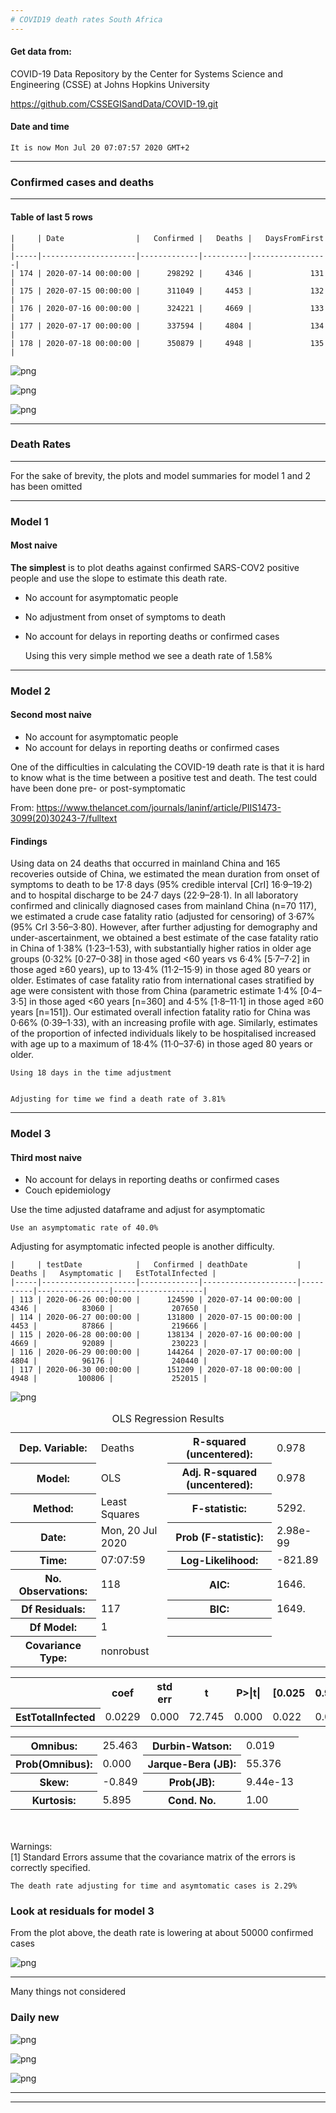 ```yaml
---
# COVID19 death rates South Africa
---
```


#### Get data from:

COVID-19 Data Repository by the Center for Systems Science and Engineering (CSSE) at Johns Hopkins University


https://github.com/CSSEGISandData/COVID-19.git

#### Date and time

    It is now Mon Jul 20 07:07:57 2020 GMT+2


---

### Confirmed cases and deaths

---

#### Table of last 5 rows

    |     | Date                |   Confirmed |   Deaths |   DaysFromFirst |
    |-----|---------------------|-------------|----------|-----------------|
    | 174 | 2020-07-14 00:00:00 |      298292 |     4346 |             131 |
    | 175 | 2020-07-15 00:00:00 |      311049 |     4453 |             132 |
    | 176 | 2020-07-16 00:00:00 |      324221 |     4669 |             133 |
    | 177 | 2020-07-17 00:00:00 |      337594 |     4804 |             134 |
    | 178 | 2020-07-18 00:00:00 |      350879 |     4948 |             135 |



![png](SA_cov_dr_files/SA_cov_dr_11_0.png)



![png](SA_cov_dr_files/SA_cov_dr_12_0.png)



![png](SA_cov_dr_files/SA_cov_dr_15_0.png)


---

### Death Rates

---

For the sake of brevity, the plots and model summaries for model 1 and 2 has been omitted

---
### Model 1
#### Most naive

**The simplest** is to plot deaths against confirmed SARS-COV2 positive people and use the slope to estimate this death rate.

* No account for asymptomatic people
* No adjustment from onset of symptoms to death
* No account for delays in reporting deaths or confirmed cases

    Using this very simple method we see a death rate of 1.58%


---
### Model 2
#### Second most naive

* No account for asymptomatic people
* No account for delays in reporting deaths or confirmed cases

One of the difficulties in calculating the COVID-19 death rate is that it is hard to know what is the time between a positive test and death.  The test could have been done pre- or post-symptomatic

From: https://www.thelancet.com/journals/laninf/article/PIIS1473-3099(20)30243-7/fulltext

#### Findings

Using data on 24 deaths that occurred in mainland China and 165 recoveries outside of China, we estimated the mean duration from onset of symptoms to death to be 17·8 days (95% credible interval [CrI] 16·9–19·2) and to hospital discharge to be 24·7 days (22·9–28·1). In all laboratory confirmed and clinically diagnosed cases from mainland China (n=70 117), we estimated a crude case fatality ratio (adjusted for censoring) of 3·67% (95% CrI 3·56–3·80). However, after further adjusting for demography and under-ascertainment, we obtained a best estimate of the case fatality ratio in China of 1·38% (1·23–1·53), with substantially higher ratios in older age groups (0·32% [0·27–0·38] in those aged <60 years vs 6·4% [5·7–7·2] in those aged ≥60 years), up to 13·4% (11·2–15·9) in those aged 80 years or older. Estimates of case fatality ratio from international cases stratified by age were consistent with those from China (parametric estimate 1·4% [0·4–3·5] in those aged <60 years [n=360] and 4·5% [1·8–11·1] in those aged ≥60 years [n=151]). Our estimated overall infection fatality ratio for China was 0·66% (0·39–1·33), with an increasing profile with age. Similarly, estimates of the proportion of infected individuals likely to be hospitalised increased with age up to a maximum of 18·4% (11·0–37·6) in those aged 80 years or older.

    Using 18 days in the time adjustment


    Adjusting for time we find a death rate of 3.81%


---

### Model 3
#### Third most naive

* No account for delays in reporting deaths or confirmed cases
* Couch epidemiology

Use the time adjusted dataframe and adjust for asymptomatic

    Use an asymptomatic rate of 40.0%


Adjusting for asymptomatic infected people is another difficulty.  

    |     | testDate            |   Confirmed | deathDate           |   Deaths |   Asymptomatic |   EstTotalInfected |
    |-----|---------------------|-------------|---------------------|----------|----------------|--------------------|
    | 113 | 2020-06-26 00:00:00 |      124590 | 2020-07-14 00:00:00 |     4346 |          83060 |             207650 |
    | 114 | 2020-06-27 00:00:00 |      131800 | 2020-07-15 00:00:00 |     4453 |          87866 |             219666 |
    | 115 | 2020-06-28 00:00:00 |      138134 | 2020-07-16 00:00:00 |     4669 |          92089 |             230223 |
    | 116 | 2020-06-29 00:00:00 |      144264 | 2020-07-17 00:00:00 |     4804 |          96176 |             240440 |
    | 117 | 2020-06-30 00:00:00 |      151209 | 2020-07-18 00:00:00 |     4948 |         100806 |             252015 |



![png](SA_cov_dr_files/SA_cov_dr_38_0.png)





<table class="simpletable">
<caption>OLS Regression Results</caption>
<tr>
  <th>Dep. Variable:</th>         <td>Deaths</td>      <th>  R-squared (uncentered):</th>      <td>   0.978</td>
</tr>
<tr>
  <th>Model:</th>                   <td>OLS</td>       <th>  Adj. R-squared (uncentered):</th> <td>   0.978</td>
</tr>
<tr>
  <th>Method:</th>             <td>Least Squares</td>  <th>  F-statistic:       </th>          <td>   5292.</td>
</tr>
<tr>
  <th>Date:</th>             <td>Mon, 20 Jul 2020</td> <th>  Prob (F-statistic):</th>          <td>2.98e-99</td>
</tr>
<tr>
  <th>Time:</th>                 <td>07:07:59</td>     <th>  Log-Likelihood:    </th>          <td> -821.89</td>
</tr>
<tr>
  <th>No. Observations:</th>      <td>   118</td>      <th>  AIC:               </th>          <td>   1646.</td>
</tr>
<tr>
  <th>Df Residuals:</th>          <td>   117</td>      <th>  BIC:               </th>          <td>   1649.</td>
</tr>
<tr>
  <th>Df Model:</th>              <td>     1</td>      <th>                     </th>              <td> </td>   
</tr>
<tr>
  <th>Covariance Type:</th>      <td>nonrobust</td>    <th>                     </th>              <td> </td>   
</tr>
</table>
<table class="simpletable">
<tr>
          <td></td>            <th>coef</th>     <th>std err</th>      <th>t</th>      <th>P>|t|</th>  <th>[0.025</th>    <th>0.975]</th>  
</tr>
<tr>
  <th>EstTotalInfected</th> <td>    0.0229</td> <td>    0.000</td> <td>   72.745</td> <td> 0.000</td> <td>    0.022</td> <td>    0.023</td>
</tr>
</table>
<table class="simpletable">
<tr>
  <th>Omnibus:</th>       <td>25.463</td> <th>  Durbin-Watson:     </th> <td>   0.019</td>
</tr>
<tr>
  <th>Prob(Omnibus):</th> <td> 0.000</td> <th>  Jarque-Bera (JB):  </th> <td>  55.376</td>
</tr>
<tr>
  <th>Skew:</th>          <td>-0.849</td> <th>  Prob(JB):          </th> <td>9.44e-13</td>
</tr>
<tr>
  <th>Kurtosis:</th>      <td> 5.895</td> <th>  Cond. No.          </th> <td>    1.00</td>
</tr>
</table><br/><br/>Warnings:<br/>[1] Standard Errors assume that the covariance matrix of the errors is correctly specified.



    The death rate adjusting for time and asymtomatic cases is 2.29%


### Look at residuals for model 3


From the plot above, the death rate is lowering at about 50000 confirmed cases


![png](SA_cov_dr_files/SA_cov_dr_42_0.png)


---
Many things not considered

### Daily new


![png](SA_cov_dr_files/SA_cov_dr_46_0.png)



![png](SA_cov_dr_files/SA_cov_dr_47_0.png)



![png](SA_cov_dr_files/SA_cov_dr_48_0.png)


---

---
